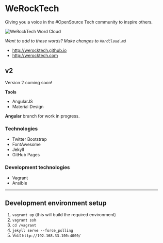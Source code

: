 # WeRockTech

Giving you a voice in the #OpenSource Tech community to inspire others.

![WeRockTech Word Cloud](https://cdn.rawgit.com/WeRockTech/werocktech.github.io/master/img/wordcloud.svg)

*Want to add to these words? Make changes to `WordCloud.md`*

* http://werocktech.github.io
* http://werocktech.com

## v2

Version 2 coming soon!

**Tools**

* AngularJS
* Material Design

**Angular** branch for work in progress.

### Technologies

* Twitter Bootstrap
* FontAwesome
* Jekyll
* GitHub Pages

### Development technologies

* Vagrant
* Ansible

---

## Development environment setup

1. `vagrant up` (this will build the required environment)
2. `vagrant ssh`
3. `cd /vagrant`
4. `jekyll serve --force_polling`
5. Visit `http://192.168.33.100:4000/`

